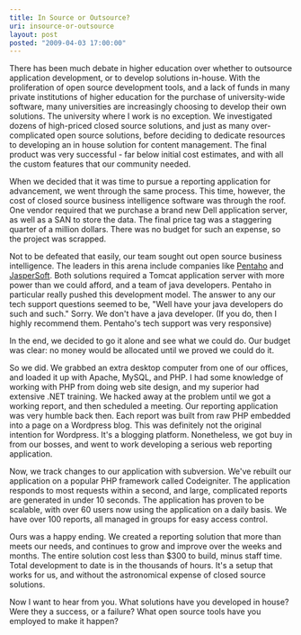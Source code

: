 ```yaml
---
title: In Source or Outsource?
uri: insource-or-outsource
layout: post
posted: "2009-04-03 17:00:00"
---
```


There has been much debate in higher education over whether to outsource application development, or to develop solutions in-house. With the proliferation of open source development tools, and a lack of funds in many private institutions of higher education for the purchase of university-wide software, many universities are increasingly choosing to develop their own solutions. The university where I work is no exception. We investigated dozens of high-priced closed source solutions, and just as many over-complicated open source solutions, before deciding to dedicate resources to developing an in house solution for content management. The final product was very successful - far below initial cost estimates, and with all the custom features that our community needed.
<!--more-->

When we decided that it was time to pursue a reporting application for advancement, we went through the same process. This time, however, the cost of closed source business intelligence software was through the roof. One vendor required that we purchase a brand new Dell application server, as well as a SAN to store the data. The final price tag was a staggering quarter of a million dollars. There was no budget for such an expense, so the project was scrapped.

Not to be defeated that easily, our team sought out open source business intelligence. The leaders in this arena include companies like <a title="Pentaho" href="http://www.pentaho.com/">Pentaho</a> and <a title="JasperSoft" href="http://www.jaspersoft.com/">JasperSoft</a>. Both solutions required a Tomcat application server with more power than we could afford, and a team of java developers. Pentaho in particular really pushed this development model. The answer to any our tech support questions seemed to be, "Well have your java developers do such and such." Sorry. We don't have a java developer. (If you do, then I highly recommend them. Pentaho's tech support was very responsive)

In the end, we decided to go it alone and see what we could do. Our budget was clear: no money would be allocated until we proved we could do it.

So we did. We grabbed an extra desktop computer from one of our offices, and loaded it up with Apache, MySQL, and PHP. I had some knowledge of working with PHP from doing web site design, and my superior had extensive .NET training. We hacked away at the problem until we got a working report, and then scheduled a meeting. Our reporting application was very humble back then. Each report was built from raw PHP embedded into a page on a Wordpress blog. This was definitely not the original intention for Wordpress. It's a blogging platform. Nonetheless, we got buy in from our bosses, and went to work developing a serious web reporting application.

Now, we track changes to our application with subversion. We've rebuilt our application on a popular PHP framework called Codeigniter. The application responds to most requests within a second, and large, complicated reports are generated in under 10 seconds. The application has proven to be scalable, with over 60 users now using the application on a daily basis. We have over 100 reports, all managed in groups for easy access control.

Ours was a happy ending. We created a reporting solution that more than meets our needs, and continues to grow and improve over the weeks and months. The entire solution cost less than $300 to build, minus staff time. Total development to date is in the thousands of hours. It's a setup that works for us, and without the astronomical expense of closed source solutions.

Now I want to hear from you. What solutions have you developed in house? Were they a success, or a failure? What open source tools have you employed to make it happen?
